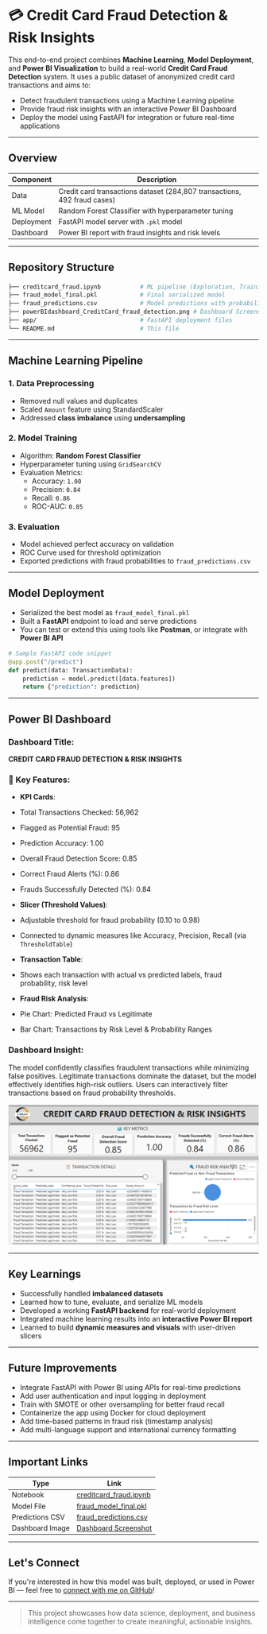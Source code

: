 
# 💳 Credit Card Fraud Detection & Risk Insights

This end-to-end project combines **Machine Learning**, **Model Deployment**, and **Power BI Visualization** to build a real-world **Credit Card Fraud Detection** system. It uses a public dataset of anonymized credit card transactions and aims to:

- Detect fraudulent transactions using a Machine Learning pipeline  
- Provide fraud risk insights with an interactive Power BI Dashboard  
- Deploy the model using FastAPI for integration or future real-time applications

---

##  Overview

| Component | Description |
|----------|-------------|
|  Data | Credit card transactions dataset (284,807 transactions, 492 fraud cases) |
|  ML Model | Random Forest Classifier with hyperparameter tuning |
|  Deployment | FastAPI model server with `.pkl` model |
|  Dashboard | Power BI report with fraud insights and risk levels |

---

##  Repository Structure

```bash
├── creditcard_fraud.ipynb           # ML pipeline (Exploration, Training, Evaluation)
├── fraud_model_final.pkl            # Final serialized model
├── fraud_predictions.csv            # Model predictions with probabilities
├── powerBIdashboard_CreditCard_fraud_detection.png # Dashboard Screenshot
├── app/                             # FastAPI deployment files
└── README.md                        # This file
```

---

##  Machine Learning Pipeline

### 1.  Data Preprocessing
- Removed null values and duplicates
- Scaled `Amount` feature using StandardScaler
- Addressed **class imbalance** using **undersampling**

### 2.  Model Training
- Algorithm: **Random Forest Classifier**
- Hyperparameter tuning using `GridSearchCV`
- Evaluation Metrics:
  - Accuracy: `1.00`
  - Precision: `0.84`
  - Recall: `0.86`
  - ROC-AUC: `0.85`

### 3.  Evaluation
- Model achieved perfect accuracy on validation
- ROC Curve used for threshold optimization
- Exported predictions with fraud probabilities to `fraud_predictions.csv`

---

##  Model Deployment

- Serialized the best model as `fraud_model_final.pkl`
- Built a **FastAPI** endpoint to load and serve predictions
- You can test or extend this using tools like **Postman**, or integrate with **Power BI API**

```python
# Sample FastAPI code snippet
@app.post("/predict")
def predict(data: TransactionData):
    prediction = model.predict([data.features])
    return {"prediction": prediction}
```

---

##  Power BI Dashboard

###  Dashboard Title:
**CREDIT CARD FRAUD DETECTION & RISK INSIGHTS**

### 🔹 Key Features:
-  **KPI Cards**:
  - Total Transactions Checked: 56,962
  - Flagged as Potential Fraud: 95
  - Prediction Accuracy: 1.00
  - Overall Fraud Detection Score: 0.85
  - Correct Fraud Alerts (%): 0.86
  - Frauds Successfully Detected (%): 0.84

-  **Slicer (Threshold Values)**:
  - Adjustable threshold for fraud probability (0.10 to 0.98)
  - Connected to dynamic measures like Accuracy, Precision, Recall (via `ThresholdTable`)

-  **Transaction Table**:
  - Shows each transaction with actual vs predicted labels, fraud probability, risk level

-  **Fraud Risk Analysis**:
  - Pie Chart: Predicted Fraud vs Legitimate
  - Bar Chart: Transactions by Risk Level & Probability Ranges

###  Dashboard Insight:
The model confidently classifies fraudulent transactions while minimizing false positives. Legitimate transactions dominate the dataset, but the model effectively identifies high-risk outliers. Users can interactively filter transactions based on fraud probability thresholds.

![Dashboard Screenshot](https://github.com/fuzzyzester/creditcard-fraud-detection/blob/main/powerBIdashboard_CreditCard_fraud_detection.png)

---

##  Key Learnings

- Successfully handled **imbalanced datasets**
- Learned how to tune, evaluate, and serialize ML models
- Developed a working **FastAPI backend** for real-world deployment
- Integrated machine learning results into an **interactive Power BI report**
- Learned to build **dynamic measures and visuals** with user-driven slicers

---

##  Future Improvements

-  Integrate FastAPI with Power BI using APIs for real-time predictions
-  Add user authentication and input logging in deployment
-  Train with SMOTE or other oversampling for better fraud recall
-  Containerize the app using Docker for cloud deployment
-  Add time-based patterns in fraud risk (timestamp analysis)
-  Add multi-language support and international currency formatting

---

##  Important Links

| Type | Link |
|------|------|
|  Notebook | [creditcard_fraud.ipynb](https://github.com/fuzzyzester/creditcard-fraud-detection/blob/main/creditcard_fraud.ipynb) |
|  Model File | [fraud_model_final.pkl](https://github.com/fuzzyzester/creditcard-fraud-detection/blob/main/fraud_model_final.pkl) |
|  Predictions CSV | [fraud_predictions.csv](https://github.com/fuzzyzester/creditcard-fraud-detection/blob/main/fraud_predictions.csv) |
|  Dashboard Image | [Dashboard Screenshot](https://github.com/fuzzyzester/creditcard-fraud-detection/blob/main/powerBIdashboard_CreditCard_fraud_detection.png) |

---

##  Let's Connect

If you're interested in how this model was built, deployed, or used in Power BI — feel free to [connect with me on GitHub](https://github.com/fuzzyzester)!

---

> This project showcases how data science, deployment, and business intelligence come together to create meaningful, actionable insights.

